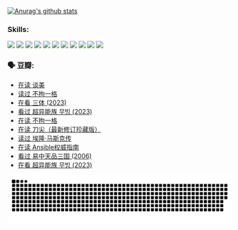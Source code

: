 
[![Anurag's github stats](https://github-readme-stats.vercel.app/api?username=w940853815)](https://github.com/anuraghazra/github-readme-stats)

### Skills:

<code><img height="32" src="https://cdn.jsdelivr.net/npm/simple-icons@v5/icons/python.svg"></code>
<code><img height="32" src="https://cdn.jsdelivr.net/npm/simple-icons@v5/icons/javascript.svg"></code>
<code><img height="32" src="https://cdn.jsdelivr.net/npm/simple-icons@v5/icons/django.svg"></code>
<code><img height="32" src="https://cdn.jsdelivr.net/npm/simple-icons@v5/icons/flask.svg"></code>
<code><img height="32" src="https://cdn.jsdelivr.net/npm/simple-icons@v5/icons/vuetify.svg"></code>
<code><img height="32" src="https://cdn.jsdelivr.net/npm/simple-icons@v5/icons/git.svg"></code>
<code><img height="32" src="https://cdn.jsdelivr.net/npm/simple-icons@v5/icons/docker.svg"></code>
<code><img height="32" src="https://cdn.jsdelivr.net/npm/simple-icons@v5/icons/postgresql.svg"></code>
<code><img height="32" src="https://cdn.jsdelivr.net/npm/simple-icons@v5/icons/elasticsearch.svg"></code>
<code><img height="32" src="https://cdn.jsdelivr.net/npm/simple-icons@v5/icons/macos.svg"></code>
<code><img height="32" src="https://cdn.jsdelivr.net/npm/simple-icons@v5/icons/linux.svg"></code>

### 🗣 豆瓣:

<!-- DOUBAN-ACTIVITIES:START -->
- [在读 谈美](https://www.douban.com/people/136069238/status/4560861771/?_i=12147010)
- [读过 不拘一格](https://www.douban.com/people/136069238/status/4560861445/?_i=12147010)
- [在看 三体‎ (2023)](https://www.douban.com/people/136069238/status/4558185093/?_i=12147010)
- [看过 超异能族 무빙‎ (2023)](https://www.douban.com/people/136069238/status/4556824186/?_i=12147010)
- [在读 不拘一格](https://www.douban.com/people/136069238/status/4541712161/?_i=12147010)
- [在读 刀尖（最新修订珍藏版）](https://www.douban.com/people/136069238/status/4541711339/?_i=12147010)
- [读过 埃隆·马斯克传](https://www.douban.com/people/136069238/status/4541710351/?_i=12147010)
- [在读 Ansible权威指南](https://www.douban.com/people/136069238/status/4539151450/?_i=12147010)
- [看过 易中天品三国‎ (2006)](https://www.douban.com/people/136069238/status/4529910812/?_i=12147010)
- [在看 超异能族 무빙‎ (2023)](https://www.douban.com/people/136069238/status/4527291077/?_i=12147010)
<!-- DOUBAN-ACTIVITIES:END -->


![Snake animation](https://raw.githubusercontent.com/w940853815/w940853815/output/github-contribution-grid-snake.svg)

<!--
**w940853815/w940853815** is a ✨ _special_ ✨ repository because its `README.md` (this file) appears on your GitHub profile.

Here are some ideas to get you started:

- 🔭 I’m currently working on ...
- 🌱 I’m currently learning ...
- 👯 I’m looking to collaborate on ...
- 🤔 I’m looking for help with ...
- 💬 Ask me about ...
- 📫 How to reach me: ...
- 😄 Pronouns: ...
- ⚡ Fun fact: ...
-->

